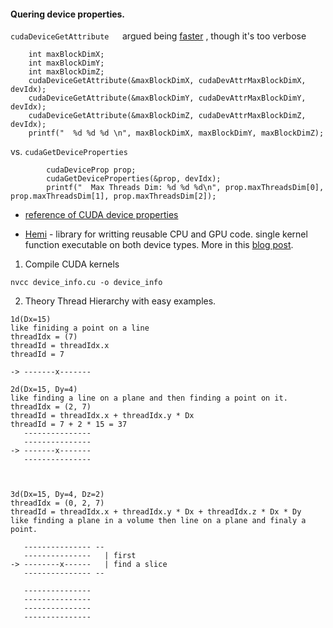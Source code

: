 #### Quering device properties.

`cudaDeviceGetAttribute   `argued being [faster](https://developer.nvidia.com/blog/cuda-pro-tip-the-fast-way-to-query-device-properties/]) , though it's  too verbose

```
    int maxBlockDimX;
    int maxBlockDimY;
    int maxBlockDimZ;
    cudaDeviceGetAttribute(&maxBlockDimX, cudaDevAttrMaxBlockDimX, devIdx);
    cudaDeviceGetAttribute(&maxBlockDimY, cudaDevAttrMaxBlockDimY, devIdx);
    cudaDeviceGetAttribute(&maxBlockDimZ, cudaDevAttrMaxBlockDimZ, devIdx);
    printf("  %d %d %d \n", maxBlockDimX, maxBlockDimY, maxBlockDimZ);
```

vs. `cudaGetDeviceProperties`

```
		cudaDeviceProp prop;
		cudaGetDeviceProperties(&prop, devIdx);
		printf("  Max Threads Dim: %d %d %d\n", prop.maxThreadsDim[0], prop.maxThreadsDim[1], prop.maxThreadsDim[2]);
```



- [reference of CUDA device properties](https://docs.nvidia.com/cuda/cuda-runtime-api/group__CUDART__DEVICE.html)

- [Hemi](https://github.com/harrism/hemi) - library for writting reusable CPU and GPU code. single kernel function executable on both device types. More in this [blog post](https://developer.nvidia.com/blog/simple-portable-parallel-c-hemi-2/).



1. Compile CUDA kernels
```
nvcc device_info.cu -o device_info
```

2. Theory
Thread Hierarchy with easy examples.
```
1d(Dx=15)
like finiding a point on a line
threadIdx = (7)
threadId = threadIdx.x
threadId = 7

-> -------x-------

2d(Dx=15, Dy=4)
like finding a line on a plane and then finding a point on it.
threadIdx = (2, 7)
threadId = threadIdx.x + threadIdx.y * Dx
threadId = 7 + 2 * 15 = 37
   ---------------
   ---------------
-> -------x-------
   ---------------



3d(Dx=15, Dy=4, Dz=2)
threadIdx = (0, 2, 7)
threadId = threadIdx.x + threadIdx.y * Dx + threadIdx.z * Dx * Dy
like finding a plane in a volume then line on a plane and finaly a point.

   --------------- --
   ---------------   | first
-> --------x------   | find a slice
   --------------- --

   ---------------
   --------------- 
   --------------- 
   --------------- 
```